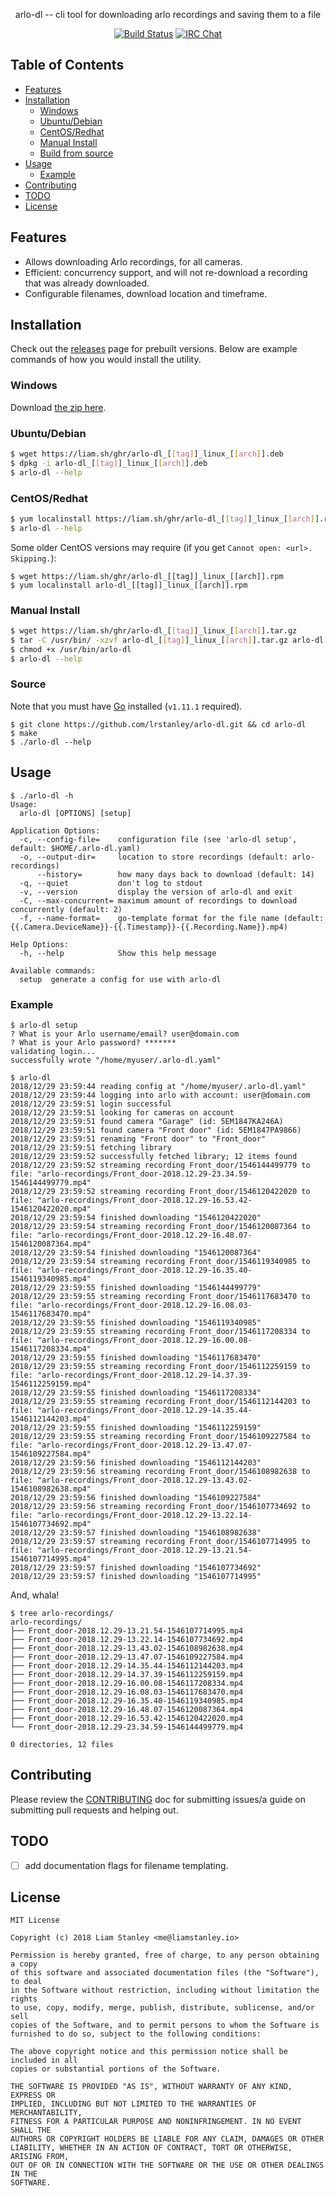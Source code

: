 <p align="center">arlo-dl -- cli tool for downloading arlo recordings and saving them to a file</p>
<p align="center">
  <a href="https://travis-ci.org/lrstanley/arlo-dl"><img src="https://travis-ci.org/lrstanley/arlo-dl.svg?branch=master" alt="Build Status"></a>
  <a href="https://byteirc.org/channel/%23%2Fdev%2Fnull"><img src="https://img.shields.io/badge/ByteIRC-%23%2Fdev%2Fnull-blue.svg" alt="IRC Chat"></a>
</p>

## Table of Contents
- [Features](#features)
- [Installation](#installation)
  - [Windows](#windows)
  - [Ubuntu/Debian](#ubuntudebian)
  - [CentOS/Redhat](#centosredhat)
  - [Manual Install](#manual-install)
  - [Build from source](#build-from-source)
- [Usage](#usage)
  - [Example](#example)
- [Contributing](#contributing)
- [TODO](#todo)
- [License](#license)

## Features

   * Allows downloading Arlo recordings, for all cameras.
   * Efficient: concurrency support, and will not re-download a recording that
   was already downloaded.
   * Configurable filenames, download location and timeframe.

## Installation

Check out the [releases](https://github.com/lrstanley/arlo-dl/releases)
page for prebuilt versions. Below are example commands of how you would install
the utility.

### Windows

Download [the zip here](https://liam.sh/ghr/arlo-dl_[[tag]]_windows_[[arch]].zip).

### Ubuntu/Debian

```bash
$ wget https://liam.sh/ghr/arlo-dl_[[tag]]_linux_[[arch]].deb
$ dpkg -i arlo-dl_[[tag]]_linux_[[arch]].deb
$ arlo-dl --help
```

### CentOS/Redhat

```bash
$ yum localinstall https://liam.sh/ghr/arlo-dl_[[tag]]_linux_[[arch]].rpm
$ arlo-dl --help
```

Some older CentOS versions may require (if you get `Cannot open: <url>. Skipping.`):

```console
$ wget https://liam.sh/ghr/arlo-dl_[[tag]]_linux_[[arch]].rpm
$ yum localinstall arlo-dl_[[tag]]_linux_[[arch]].rpm
```

### Manual Install

```bash
$ wget https://liam.sh/ghr/arlo-dl_[[tag]]_linux_[[arch]].tar.gz
$ tar -C /usr/bin/ -xzvf arlo-dl_[[tag]]_linux_[[arch]].tar.gz arlo-dl
$ chmod +x /usr/bin/arlo-dl
$ arlo-dl --help
```

### Source

Note that you must have [Go](https://golang.org/doc/install) installed (`v1.11.1` required).

    $ git clone https://github.com/lrstanley/arlo-dl.git && cd arlo-dl
    $ make
    $ ./arlo-dl --help

## Usage

```
$ ./arlo-dl -h
Usage:
  arlo-dl [OPTIONS] [setup]

Application Options:
  -c, --config-file=    configuration file (see 'arlo-dl setup', default: $HOME/.arlo-dl.yaml)
  -o, --output-dir=     location to store recordings (default: arlo-recordings)
      --history=        how many days back to download (default: 14)
  -q, --quiet           don't log to stdout
  -v, --version         display the version of arlo-dl and exit
  -C, --max-concurrent= maximum amount of recordings to download concurrently (default: 2)
  -f, --name-format=    go-template format for the file name (default: {{.Camera.DeviceName}}-{{.Timestamp}}-{{.Recording.Name}}.mp4)

Help Options:
  -h, --help            Show this help message

Available commands:
  setup  generate a config for use with arlo-dl
```

### Example

```console
$ arlo-dl setup
? What is your Arlo username/email? user@domain.com
? What is your Arlo password? *******
validating login...
successfully wrote "/home/myuser/.arlo-dl.yaml"
```

```console
$ arlo-dl
2018/12/29 23:59:44 reading config at "/home/myuser/.arlo-dl.yaml"
2018/12/29 23:59:44 logging into arlo with account: user@domain.com
2018/12/29 23:59:51 login successful
2018/12/29 23:59:51 looking for cameras on account
2018/12/29 23:59:51 found camera "Garage" (id: 5EM1847KA246A)
2018/12/29 23:59:51 found camera "Front door" (id: 5EM1847PA9866)
2018/12/29 23:59:51 renaming "Front door" to "Front_door"
2018/12/29 23:59:51 fetching library
2018/12/29 23:59:52 successfully fetched library; 12 items found
2018/12/29 23:59:52 streaming recording Front_door/1546144499779 to file: "arlo-recordings/Front_door-2018.12.29-23.34.59-1546144499779.mp4"
2018/12/29 23:59:52 streaming recording Front_door/1546120422020 to file: "arlo-recordings/Front_door-2018.12.29-16.53.42-1546120422020.mp4"
2018/12/29 23:59:54 finished downloading "1546120422020"
2018/12/29 23:59:54 streaming recording Front_door/1546120087364 to file: "arlo-recordings/Front_door-2018.12.29-16.48.07-1546120087364.mp4"
2018/12/29 23:59:54 finished downloading "1546120087364"
2018/12/29 23:59:54 streaming recording Front_door/1546119340985 to file: "arlo-recordings/Front_door-2018.12.29-16.35.40-1546119340985.mp4"
2018/12/29 23:59:55 finished downloading "1546144499779"
2018/12/29 23:59:55 streaming recording Front_door/1546117683470 to file: "arlo-recordings/Front_door-2018.12.29-16.08.03-1546117683470.mp4"
2018/12/29 23:59:55 finished downloading "1546119340985"
2018/12/29 23:59:55 streaming recording Front_door/1546117208334 to file: "arlo-recordings/Front_door-2018.12.29-16.00.08-1546117208334.mp4"
2018/12/29 23:59:55 finished downloading "1546117683470"
2018/12/29 23:59:55 streaming recording Front_door/1546112259159 to file: "arlo-recordings/Front_door-2018.12.29-14.37.39-1546112259159.mp4"
2018/12/29 23:59:55 finished downloading "1546117208334"
2018/12/29 23:59:55 streaming recording Front_door/1546112144203 to file: "arlo-recordings/Front_door-2018.12.29-14.35.44-1546112144203.mp4"
2018/12/29 23:59:55 finished downloading "1546112259159"
2018/12/29 23:59:55 streaming recording Front_door/1546109227584 to file: "arlo-recordings/Front_door-2018.12.29-13.47.07-1546109227584.mp4"
2018/12/29 23:59:56 finished downloading "1546112144203"
2018/12/29 23:59:56 streaming recording Front_door/1546108982638 to file: "arlo-recordings/Front_door-2018.12.29-13.43.02-1546108982638.mp4"
2018/12/29 23:59:56 finished downloading "1546109227584"
2018/12/29 23:59:56 streaming recording Front_door/1546107734692 to file: "arlo-recordings/Front_door-2018.12.29-13.22.14-1546107734692.mp4"
2018/12/29 23:59:57 finished downloading "1546108982638"
2018/12/29 23:59:57 streaming recording Front_door/1546107714995 to file: "arlo-recordings/Front_door-2018.12.29-13.21.54-1546107714995.mp4"
2018/12/29 23:59:57 finished downloading "1546107734692"
2018/12/29 23:59:57 finished downloading "1546107714995"
```

And, whala!

```console
$ tree arlo-recordings/
arlo-recordings/
├── Front_door-2018.12.29-13.21.54-1546107714995.mp4
├── Front_door-2018.12.29-13.22.14-1546107734692.mp4
├── Front_door-2018.12.29-13.43.02-1546108982638.mp4
├── Front_door-2018.12.29-13.47.07-1546109227584.mp4
├── Front_door-2018.12.29-14.35.44-1546112144203.mp4
├── Front_door-2018.12.29-14.37.39-1546112259159.mp4
├── Front_door-2018.12.29-16.00.08-1546117208334.mp4
├── Front_door-2018.12.29-16.08.03-1546117683470.mp4
├── Front_door-2018.12.29-16.35.40-1546119340985.mp4
├── Front_door-2018.12.29-16.48.07-1546120087364.mp4
├── Front_door-2018.12.29-16.53.42-1546120422020.mp4
└── Front_door-2018.12.29-23.34.59-1546144499779.mp4

0 directories, 12 files
```

## Contributing

Please review the [CONTRIBUTING](CONTRIBUTING.md) doc for submitting issues/a guide
on submitting pull requests and helping out.

## TODO

 - [ ] add documentation flags for filename templating.

## License

```
MIT License

Copyright (c) 2018 Liam Stanley <me@liamstanley.io>

Permission is hereby granted, free of charge, to any person obtaining a copy
of this software and associated documentation files (the "Software"), to deal
in the Software without restriction, including without limitation the rights
to use, copy, modify, merge, publish, distribute, sublicense, and/or sell
copies of the Software, and to permit persons to whom the Software is
furnished to do so, subject to the following conditions:

The above copyright notice and this permission notice shall be included in all
copies or substantial portions of the Software.

THE SOFTWARE IS PROVIDED "AS IS", WITHOUT WARRANTY OF ANY KIND, EXPRESS OR
IMPLIED, INCLUDING BUT NOT LIMITED TO THE WARRANTIES OF MERCHANTABILITY,
FITNESS FOR A PARTICULAR PURPOSE AND NONINFRINGEMENT. IN NO EVENT SHALL THE
AUTHORS OR COPYRIGHT HOLDERS BE LIABLE FOR ANY CLAIM, DAMAGES OR OTHER
LIABILITY, WHETHER IN AN ACTION OF CONTRACT, TORT OR OTHERWISE, ARISING FROM,
OUT OF OR IN CONNECTION WITH THE SOFTWARE OR THE USE OR OTHER DEALINGS IN THE
SOFTWARE.
```
